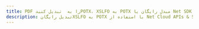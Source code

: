 ---title: PDF را به  تبدیل کنیدPOTX، XSLFO به POTX مبدل رایگان یا Net SDKdescription: تبدیل رایگانXSLFO به POTX با استفاده از Net Cloud APIs & SDK همچنین اسناد PDF را در Cloud ایجاد، ویرایش و رندر کنید.---